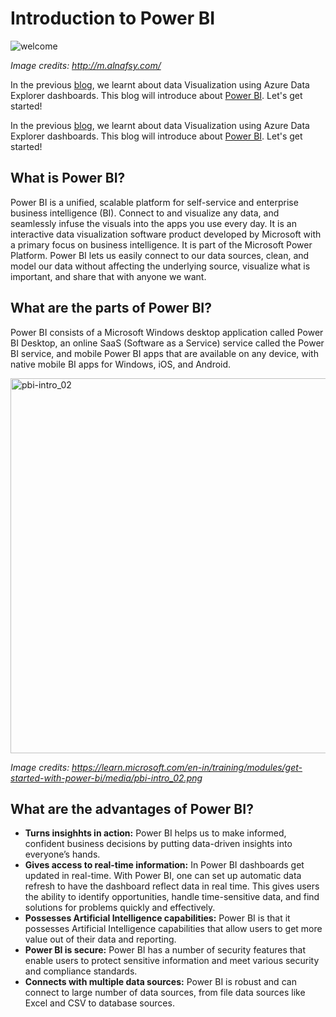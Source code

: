 # Introduction to Power BI

![welcome](https://user-images.githubusercontent.com/61981517/204843742-d230014f-41e5-4359-9e8f-aeca27697373.jpeg)

*Image credits: http://m.alnafsy.com/*

In the previous [blog](https://github.com/prabhugayatri/MLSA-SIL-Blog-2022/blob/main/Blog5.md), we learnt about data Visualization using Azure Data Explorer dashboards. This blog will introduce about [Power BI](https://powerbi.microsoft.com/). Let's get started!

In the previous [blog](https://github.com/prabhugayatri/MLSA-SIL-Blog-2022/blob/main/Blog5.md), we learnt about data Visualization using Azure Data Explorer dashboards. This blog will introduce about [Power BI](https://powerbi.microsoft.com/). Let's get started!

## What is Power BI?
Power BI is a unified, scalable platform for self-service and enterprise business intelligence (BI). Connect to and visualize any data, and seamlessly infuse the visuals into the apps you use every day.
It is an interactive data visualization software product developed by Microsoft with a primary focus on business intelligence. It is part of the Microsoft Power Platform. Power BI lets us easily connect to our data sources, clean, and model our data without affecting the underlying source, visualize what is important, and share that with anyone we want.

## What are the parts of Power BI?
Power BI consists of a Microsoft Windows desktop application called Power BI Desktop, an online SaaS (Software as a Service) service called the Power BI service, and mobile Power BI apps that are available on any device, with native mobile BI apps for Windows, iOS, and Android.

<img width="600" alt="pbi-intro_02" src="https://user-images.githubusercontent.com/61981517/204845074-17120560-7c02-4c0d-a67f-a727e406b403.png">

*Image credits: https://learn.microsoft.com/en-in/training/modules/get-started-with-power-bi/media/pbi-intro_02.png*

## What are the advantages of Power BI?
* **Turns insighhts in action:** Power BI helps us to make informed, confident business decisions by putting data-driven insights into everyone’s hands.
* **Gives access to real-time information:** In Power BI dashboards get updated in real-time. With Power BI, one can set up automatic data refresh to have the dashboard reflect data in real time. This gives users the ability to identify opportunities, handle time-sensitive data, and find solutions for problems quickly and effectively.
* **Possesses Artificial Intelligence capabilities:** Power BI is that it possesses Artificial Intelligence capabilities that allow users to get more value out of their data and reporting.
* **Power BI is secure:** Power BI has a number of security features that enable users to protect sensitive information and meet various security and compliance standards.
* **Connects with multiple data sources:** Power BI is robust and can connect to large number of data sources, from file data sources like Excel and CSV to database sources.
